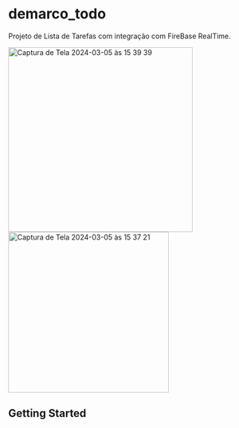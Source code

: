 # demarco_todo

Projeto de Lista de Tarefas com integração com FireBase RealTime.

  <img width="370" alt="Captura de Tela 2024-03-05 às 15 39 39" src="https://github.com/cinthiadutra/demarco_todo/assets/63372660/55310819-1b5c-416c-a4bb-043dce8f5f7d">




<img width="322" alt="Captura de Tela 2024-03-05 às 15 37 21" src="https://github.com/cinthiadutra/demarco_todo/assets/63372660/c3940659-ed47-48a4-b7d3-e87322126944">

## Getting Started

